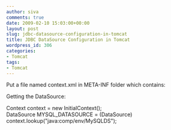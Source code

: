 ```yaml
---
author: siva
comments: true
date: 2009-02-10 15:03:00+00:00
layout: post
slug: jdbc-datasource-configuration-in-tomcat
title: JDBC DataSource Configuration in Tomcat
wordpress_id: 306
categories:
- Tomcat
tags:
- Tomcat
---
```


Put a file named context.xml in META-INF folder which contains:  
  
<?xml version="1.0" encoding="UTF-8"?>  
  
<Context>  
<Resource      name="MySQLDS"     
type="javax.sql.DataSource"   
driverClassName="com.mysql.jdbc.Driver"   
password="root"    
maxIdle="2"   
maxWait="5000"    
username="root"    
url="jdbc:mysql://localhost:3306/test"     
maxActive="10"/>  
</Context>  
  
Getting the DataSource:  
  
Context context = new InitialContext();  
DataSource MYSQL_DATASOURCE = (DataSource) context.lookup("java:comp/env/MySQLDS");
